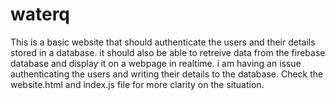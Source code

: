 # waterq
This is a basic website that should authenticate the users and their details stored in a database. it should also be able to retreive data from the firebase database and display it on a webpage in realtime. i am having an issue authenticating the users and writing their details to the database. Check the website.html and index.js file for more clarity on the situation.
